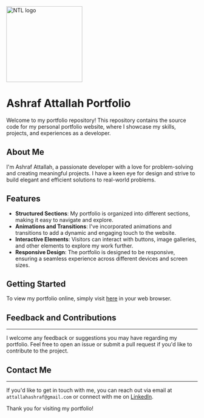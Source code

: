 <img src="public/favicon.ico" alt="NTL logo" width="200"/>

# Ashraf Attallah Portfolio

Welcome to my portfolio repository! This repository contains the source code for my personal portfolio website, where I showcase my skills, projects, and experiences as a developer.

## About Me

I'm Ashraf Attallah, a passionate developer with a love for problem-solving and creating meaningful projects. I have a keen eye for design and strive to build elegant and efficient solutions to real-world problems.

## Features

- **Structured Sections**: My portfolio is organized into different sections, making it easy to navigate and explore.
- **Animations and Transitions**: I've incorporated animations and transitions to add a dynamic and engaging touch to the website.
- **Interactive Elements**: Visitors can interact with buttons, image galleries, and other elements to explore my work further.
- **Responsive Design**: The portfolio is designed to be responsive, ensuring a seamless experience across different devices and screen sizes.

## Getting Started

To view my portfolio online, simply visit [here](https://ashraf00963.github.io/Protfolio/) in your web browser.


## Feedback and Contributions
--------------------------

I welcome any feedback or suggestions you may have regarding my portfolio. Feel free to open an issue or submit a pull request if you'd like to contribute to the project.

## Contact Me
----------

If you'd like to get in touch with me, you can reach out via email at `attallahashraf@gmail.com` or connect with me on [LinkedIn](https://www.linkedin.com/in/ashraf-attallah-a36330219/).

Thank you for visiting my portfolio!
